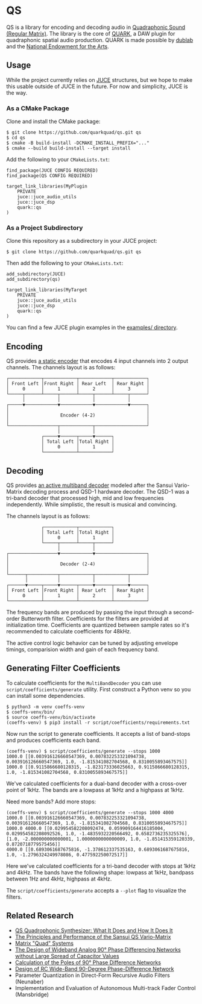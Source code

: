 # QS

QS is a library for encoding and decoding audio in [Quadraphonic Sound (Regular
Matrix)](https://en.wikipedia.org/wiki/QS_Regular_Matrix). The library is the core of [QUARK](https://quark.cykik.com), a DAW plugin for quadraphonic spatial audio production. QUARK is made possible by [dublab](https://dublab.com) and the [National Endowment for the Arts](https://www.arts.gov/).

## Usage

While the project currently relies on [JUCE](https://juce.com) structures, but we hope to make this usable outside of
JUCE in the future. For now and simplicity, JUCE is the way.

### As a CMake Package

Clone and install the CMake package:

```shell
$ git clone https://github.com/quarkquad/qs.git qs
$ cd qs
$ cmake -B build-install -DCMAKE_INSTALL_PREFIX="..."
$ cmake --build build-install --target install
```

Add the following to your `CMakeLists.txt`:

```
find_package(JUCE CONFIG REQUIRED)
find_package(QS CONFIG REQUIRED)

target_link_libraries(MyPlugin
    PRIVATE
    juce::juce_audio_utils
    juce::juce_dsp
    quark::qs
)
```

### As a Project Subdirectory

Clone this repository as a subdirectory in your JUCE project:

```shell
$ git clone https://github.com/quarkquad/qs.git qs
```

Then add the following to your `CMakeLists.txt`:

```
add_subdirectory(JUCE)
add_subdirectory(qs)

target_link_libraries(MyTarget
    PRIVATE
    juce::juce_audio_utils
    juce::juce_dsp
    quark::qs
)
```

You can find a few JUCE plugin examples in the [examples/ directory](examples).

## Encoding

QS provides [a static encoder](qs/encode/Encoder.h) that encodes 4 input channels into 2 output channels. The
channels layout is as follows:

```
┌────────────┬────────────┬────────────┬────────────┐
│ Front Left │Front Right │ Rear Left  │ Rear Right │
│     0      │     1      │     2      │     3      │
└─────┬──────┴─────┬──────┴─────┬──────┴─────┬──────┘
      │            │            │            │       
┌─────▼────────────▼────────────▼────────────▼──────┐
│                                                   │
│                   Encoder (4-2)                   │
│                                                   │
└──────────────────┬────────────┬───────────────────┘
                   │            │                    
             ┌─────▼──────┬─────▼──────┐             
             │ Total Left │Total Right │             
             │     0      │     1      │             
             └────────────┴────────────┘
```

## Decoding

QS provides [an active multiband decoder](qs/decode/MultiBandDecoder.h) modeled after the Sansui Vario-Matrix
decoding process and QSD-1 hardware decoder. The QSD-1 was a tri-band decoder that processed high, mid and low
frequencies independently. While simplistic, the result is musical and convincing.

The channels layout is as follows:

```
             ┌────────────┬────────────┐             
             │ Total Left │Total Right │             
             │     0      │     1      │             
             └─────┬──────┴─────┬──────┘             
                   │            │                    
┌──────────────────▼────────────▼───────────────────┐
│                                                   │
│                   Decoder (2-4)                   │
│                                                   │
└──────┬───────────┬────────────┬────────────┬──────┘
       │           │            │            │       
┌──────▼─────┬─────▼──────┬─────▼──────┬─────▼──────┐
│ Front Left │Front Right │ Rear Left  │ Rear Right │
│     0      │     1      │     2      │     3      │
└────────────┴────────────┴────────────┴────────────┘
```

The frequency bands are produced by passing the input through a second-order Butterworth filter. Coefficients for the
filters are provided at initialization time. Coefficients are quantized between sample rates so it's recommended to
calculate coefficients for 48kHz. 

The active control logic behavior can be tuned by adjusting envelope timings, comparision width and gain of each frequency band.

## Generating Filter Coefficients

To calculate coefficients for the `MultiBandDecoder` you can use `script/coefficients/generate` utility. First construct
a Python venv so you can install some dependencies.

```shell
$ python3 -m venv coeffs-venv 
$ coeffs-venv/bin/
$ source coeffs-venv/bin/activate
(coeffs-venv) $ pip3 install -r script/coefficients/requirements.txt
```

Now run the script to generate coefficients. It accepts a list of band-stops and produces coefficients each band.

```shell
(coeffs-venv) $ script/coefficients/generate --stops 1000
1000.0 [[0.003916126660547369, 0.007832253321094738, 0.003916126660547369, 1.0, -1.815341082704568, 0.8310055893467575]]
1000.0 [[0.9115866680128315, -1.823173336025663, 0.9115866680128315, 1.0, -1.815341082704568, 0.8310055893467575]]
```
We've calculated coefficients for a dual-band decoder with a cross-over point of 1kHz. The bands are a lowpass at 1kHz
and a highpass at 1kHz.

Need more bands? Add more stops:

```shell
(coeffs-venv) $ script/coefficients/generate --stops 1000 4000
1000.0 [[0.003916126660547369, 0.007832253321094738, 0.003916126660547369, 1.0, -1.815341082704568, 0.8310055893467575]]
1000.0 4000.0 [[0.029954582208092474, 0.059909164416185004, 0.029954582208092526, 1.0, -1.4835932220566492, 0.6582736235325576], [1.0, -2.000000000000001, 1.0000000000000009, 1.0, -1.851415359120339, 0.8720718779575456]]
4000.0 [[0.6893061687675816, -1.378612337535163, 0.6893061687675816, 1.0, -1.2796324249978086, 0.477592250072517]]
```

Here we've calculated coefficients for a tri-band decoder with stops at 1kHz and 4kHz. The bands have the following
shape: lowpass at 1kHz, bandpass between 1Hz and 4kHz, highpass at 4kHz.

The `script/coefficients/generate` accepts a `--plot` flag to visualize the filters.

## Related Research

- [QS Quadrophonic Synthesizer: What It Does and How It Does It](https://secure.aes.org/forum/pubs/conventions/?elib=2497)
- [The Principles and Performance of the Sansui QS Vario-Matrix](https://www.aes.org/e-lib/browse.cfm?elib=1729)
- [Matrix "Quad" Systems](http://www.wendycarlos.com/surround/surround4.html)
- [The Design of Wideband Analog 90° Phase Differencing Networks without Large Spread of Capacitor Values](http://electronotes.netfirms.com/EN168-90degreePDN.PDF)
- [Calculation of the Poles of 90° Phase Difference Networks](http://electronotes.netfirms.com/MEHCh6aPart.PDF)
- [Design of RC Wide-Band 90-Degree Phase-Difference Network](http://ieeexplore.ieee.org/document/4051669/)
- Parameter Quantization in Direct-Form Recursive Audio Filters (Neunaber)
- Implementation and Evaluation of Autonomous Multi-track Fader Control (Mansbridge)
